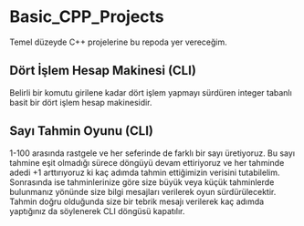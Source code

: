 # Basic_CPP_Projects

Temel düzeyde C++ projelerine bu repoda yer vereceğim.

## Dört İşlem Hesap Makinesi (CLI)

Belirli bir komutu girilene kadar dört işlem yapmayı sürdüren integer tabanlı basit bir dört işlem hesap makinesidir.

## Sayı Tahmin Oyunu (CLI)

1-100 arasında rastgele ve her seferinde de farklı bir sayı üretiyoruz. Bu sayı tahmine eşit olmadığı sürece döngüyü devam ettiriyoruz ve her tahminde adedi +1 arttırıyoruz ki kaç adımda tahmin ettiğimizin verisini tutabilelim. Sonrasında ise tahminlerinize göre size büyük veya küçük tahminlerde bulunmanız yönünde size bilgi mesajları verilerek oyun sürdürülecektir. Tahmin doğru olduğunda size bir tebrik mesajı verilerek kaç adımda yaptığınız da söylenerek CLI döngüsü kapatılır.